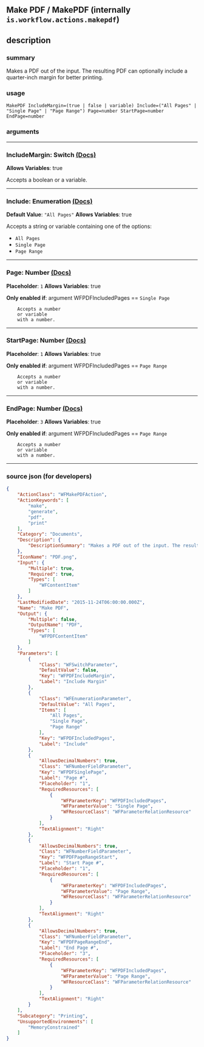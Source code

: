 
## Make PDF / MakePDF (internally `is.workflow.actions.makepdf`)


## description

### summary

Makes a PDF out of the input. The resulting PDF can optionally include a quarter-inch margin for better printing.


### usage
```
MakePDF IncludeMargin=(true | false | variable) Include=("All Pages" | "Single Page" | "Page Range") Page=number StartPage=number EndPage=number
```

### arguments

---

### IncludeMargin: Switch [(Docs)](https://pfgithub.github.io/shortcutslang/gettingstarted#switch-or-expanding-or-boolean-fields)
**Allows Variables**: true



Accepts a boolean
or a variable.

---

### Include: Enumeration [(Docs)](https://pfgithub.github.io/shortcutslang/gettingstarted#enum-select-field)
**Default Value**: `"All Pages"`
**Allows Variables**: true



Accepts a string 
or variable
containing one of the options:

- `All Pages`
- `Single Page`
- `Page Range`

---

### Page: Number [(Docs)](https://pfgithub.github.io/shortcutslang/gettingstarted#number-field)
**Placeholder**: `1`
**Allows Variables**: true

**Only enabled if**: argument WFPDFIncludedPages == `Single Page`

		Accepts a number 
		or variable
		with a number.

---

### StartPage: Number [(Docs)](https://pfgithub.github.io/shortcutslang/gettingstarted#number-field)
**Placeholder**: `1`
**Allows Variables**: true

**Only enabled if**: argument WFPDFIncludedPages == `Page Range`

		Accepts a number 
		or variable
		with a number.

---

### EndPage: Number [(Docs)](https://pfgithub.github.io/shortcutslang/gettingstarted#number-field)
**Placeholder**: `3`
**Allows Variables**: true

**Only enabled if**: argument WFPDFIncludedPages == `Page Range`

		Accepts a number 
		or variable
		with a number.

---

### source json (for developers)

```json
{
	"ActionClass": "WFMakePDFAction",
	"ActionKeywords": [
		"make",
		"generate",
		"pdf",
		"print"
	],
	"Category": "Documents",
	"Description": {
		"DescriptionSummary": "Makes a PDF out of the input. The resulting PDF can optionally include a quarter-inch margin for better printing."
	},
	"IconName": "PDF.png",
	"Input": {
		"Multiple": true,
		"Required": true,
		"Types": [
			"WFContentItem"
		]
	},
	"LastModifiedDate": "2015-11-24T06:00:00.000Z",
	"Name": "Make PDF",
	"Output": {
		"Multiple": false,
		"OutputName": "PDF",
		"Types": [
			"WFPDFContentItem"
		]
	},
	"Parameters": [
		{
			"Class": "WFSwitchParameter",
			"DefaultValue": false,
			"Key": "WFPDFIncludeMargin",
			"Label": "Include Margin"
		},
		{
			"Class": "WFEnumerationParameter",
			"DefaultValue": "All Pages",
			"Items": [
				"All Pages",
				"Single Page",
				"Page Range"
			],
			"Key": "WFPDFIncludedPages",
			"Label": "Include"
		},
		{
			"AllowsDecimalNumbers": true,
			"Class": "WFNumberFieldParameter",
			"Key": "WFPDFSinglePage",
			"Label": "Page #",
			"Placeholder": "1",
			"RequiredResources": [
				{
					"WFParameterKey": "WFPDFIncludedPages",
					"WFParameterValue": "Single Page",
					"WFResourceClass": "WFParameterRelationResource"
				}
			],
			"TextAlignment": "Right"
		},
		{
			"AllowsDecimalNumbers": true,
			"Class": "WFNumberFieldParameter",
			"Key": "WFPDFPageRangeStart",
			"Label": "Start Page #",
			"Placeholder": "1",
			"RequiredResources": [
				{
					"WFParameterKey": "WFPDFIncludedPages",
					"WFParameterValue": "Page Range",
					"WFResourceClass": "WFParameterRelationResource"
				}
			],
			"TextAlignment": "Right"
		},
		{
			"AllowsDecimalNumbers": true,
			"Class": "WFNumberFieldParameter",
			"Key": "WFPDFPageRangeEnd",
			"Label": "End Page #",
			"Placeholder": "3",
			"RequiredResources": [
				{
					"WFParameterKey": "WFPDFIncludedPages",
					"WFParameterValue": "Page Range",
					"WFResourceClass": "WFParameterRelationResource"
				}
			],
			"TextAlignment": "Right"
		}
	],
	"Subcategory": "Printing",
	"UnsupportedEnvironments": [
		"MemoryConstrained"
	]
}
```

